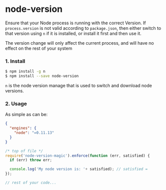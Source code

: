 node-version
============

Ensure that your Node process is running with the correct Version. If 
`process.version` is not valid according to `package.json`, then either switch
to that version using `n` if it is installed, or install it first and then
use it.

The version change will only affect the current process, and will have no effect
on the rest of your system

### 1. Install
```bash
$ npm install -g n
$ npm install --save node-version

```

`n` is the node version manage that is used to switch and download node versions.

### 2. Usage

As simple as can be:

```json
{
  "engines": {
    "node": "=0.11.13"
  }
}
```

```js
/* top of file */
require('node-version-magic').enforce(function (err, satisfied) {
  if (err) throw err;

  console.log('My node version is: '+ satisfied); // satisfied = 
});

// rest of your code...
```
